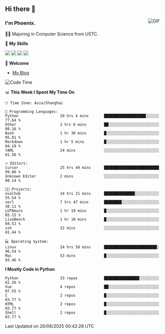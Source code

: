 ## Hi there 👋
<img align="right" alt="GIF" src="https://raw.githubusercontent.com/JoeyBling/JoeyBling/master/pic/pusheencode.gif" />

### I'm Phoenix.

👨‍🎓 Majoring in Computer Science from USTC.

🌟 **My Skills**

![](https://img.shields.io/badge/-Python-3e74a2?style=flat-square&logo=Python&logoColor=fff)
![](https://img.shields.io/badge/-C++-9f62a5?style=flat&logo=cplusplus&logoColor=white)
![](https://img.shields.io/badge/-Linux-185886?style=flat-square&logo=Linux&logoColor=fff)
![](https://img.shields.io/badge/-Rust-ff4136?style=flat-square&logo=Rust&logoColor=fff)

💬 **Welcome**

- [My Blog](https://ysy-phoenix.github.io/)

<!--START_SECTION:waka-->
![Code Time](http://img.shields.io/badge/Code%20Time-1%2C642%20hrs%2021%20mins-blue)

📊 **This Week I Spent My Time On** 

```text
🕑︎ Time Zone: Asia/Shanghai

💬 Programming Languages: 
Python                   20 hrs 4 mins       ███████████████████░░░░░░   77.64 % 
Other                    2 hrs 6 mins        ██░░░░░░░░░░░░░░░░░░░░░░░   08.16 % 
Bash                     1 hr 30 mins        █░░░░░░░░░░░░░░░░░░░░░░░░   05.81 % 
Markdown                 1 hr 5 mins         █░░░░░░░░░░░░░░░░░░░░░░░░   04.19 % 
YAML                     24 mins             ░░░░░░░░░░░░░░░░░░░░░░░░░   01.56 % 

🔥 Editors: 
Cursor                   25 hrs 49 mins      █████████████████████████   99.86 % 
Unknown Editor           2 mins              ░░░░░░░░░░░░░░░░░░░░░░░░░   00.14 % 

🐱‍💻 Projects: 
evalhub                  14 hrs 21 mins      ██████████████░░░░░░░░░░░   55.54 % 
verl                     7 hrs 47 mins       ████████░░░░░░░░░░░░░░░░░   30.11 % 
LUTNeuro                 1 hr 19 mins        █░░░░░░░░░░░░░░░░░░░░░░░░   05.15 % 
LiveBench                1 hr 10 mins        █░░░░░░░░░░░░░░░░░░░░░░░░   04.52 % 
ssh                      22 mins             ░░░░░░░░░░░░░░░░░░░░░░░░░   01.44 % 

💻 Operating System: 
Linux                    24 hrs 58 mins      ████████████████████████░   96.54 % 
Mac                      53 mins             █░░░░░░░░░░░░░░░░░░░░░░░░   03.46 % 
```

**I Mostly Code in Python** 

```text
Python                   33 repos            ████████████████░░░░░░░░░   62.26 % 
Vue                      4 repos             ██░░░░░░░░░░░░░░░░░░░░░░░   07.55 % 
C                        2 repos             █░░░░░░░░░░░░░░░░░░░░░░░░   03.77 % 
HTML                     2 repos             █░░░░░░░░░░░░░░░░░░░░░░░░   03.77 % 
Shell                    2 repos             █░░░░░░░░░░░░░░░░░░░░░░░░   03.77 % 
```




 Last Updated on 26/06/2025 00:42:28 UTC
<!--END_SECTION:waka-->

<!--
**ysy-phoenix/ysy-phoenix** is a ✨ _special_ ✨ repository because its `README.md` (this file) appears on your GitHub profile.

Here are some ideas to get you started:

- 🔭 I’m currently working on ...
- 🌱 I’m currently learning ...
- 👯 I’m looking to collaborate on ...
- 🤔 I’m looking for help with ...
- 💬 Ask me about ...
- 📫 How to reach me: ...
- 😄 Pronouns: ...
- ⚡ Fun fact: ...
-->
